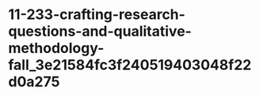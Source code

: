 # 11-233-crafting-research-questions-and-qualitative-methodology-fall_3e21584fc3f240519403048f22d0a275